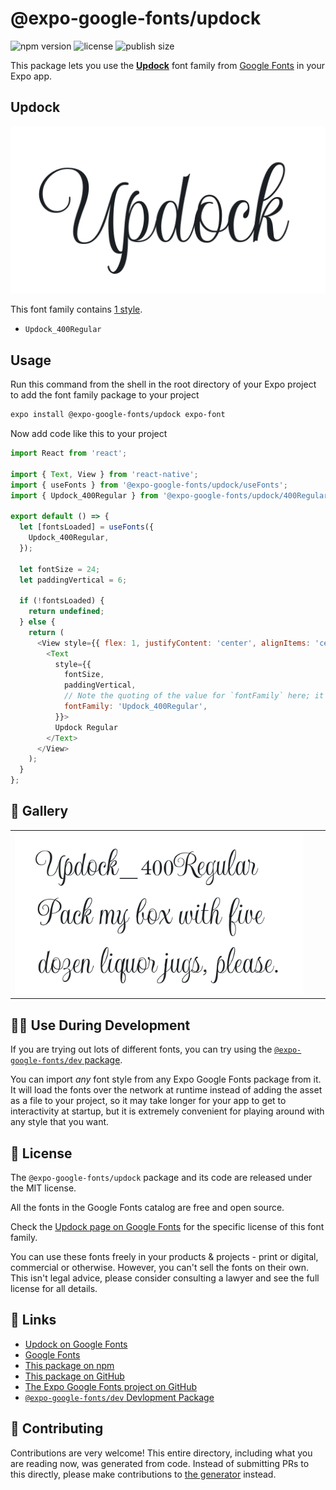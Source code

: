 # @expo-google-fonts/updock

![npm version](https://flat.badgen.net/npm/v/@expo-google-fonts/updock)
![license](https://flat.badgen.net/github/license/expo/google-fonts)
![publish size](https://flat.badgen.net/packagephobia/install/@expo-google-fonts/updock)

This package lets you use the [**Updock**](https://fonts.google.com/specimen/Updock) font family from [Google Fonts](https://fonts.google.com/) in your Expo app.

## Updock

![Updock](./font-family.png)

This font family contains [1 style](#-gallery).

- `Updock_400Regular`

## Usage

Run this command from the shell in the root directory of your Expo project to add the font family package to your project
```sh
expo install @expo-google-fonts/updock expo-font
```

Now add code like this to your project
```js
import React from 'react';

import { Text, View } from 'react-native';
import { useFonts } from '@expo-google-fonts/updock/useFonts';
import { Updock_400Regular } from '@expo-google-fonts/updock/400Regular';

export default () => {
  let [fontsLoaded] = useFonts({
    Updock_400Regular,
  });

  let fontSize = 24;
  let paddingVertical = 6;

  if (!fontsLoaded) {
    return undefined;
  } else {
    return (
      <View style={{ flex: 1, justifyContent: 'center', alignItems: 'center' }}>
        <Text
          style={{
            fontSize,
            paddingVertical,
            // Note the quoting of the value for `fontFamily` here; it expects a string!
            fontFamily: 'Updock_400Regular',
          }}>
          Updock Regular
        </Text>
      </View>
    );
  }
};

```

## 🔡 Gallery


||||
|-|-|-|
|![Updock_400Regular](.//400Regular/Updock_400Regular.ttf.png)||||


## 👩‍💻 Use During Development

If you are trying out lots of different fonts, you can try using the [`@expo-google-fonts/dev` package](https://github.com/freeboub/google-fonts/tree/master/font-packages/dev#readme).

You can import *any* font style from any Expo Google Fonts package from it. It will load the fonts
over the network at runtime instead of adding the asset as a file to your project, so it may take longer
for your app to get to interactivity at startup, but it is extremely convenient
for playing around with any style that you want.

## 📖 License

The `@expo-google-fonts/updock` package and its code are released under the MIT license.

All the fonts in the Google Fonts catalog are free and open source.

Check the [Updock page on Google Fonts](https://fonts.google.com/specimen/Updock) for the specific license of this font family.

You can use these fonts freely in your products & projects - print or digital, commercial or otherwise. However, you can't sell the fonts on their own. This isn't legal advice, please consider consulting a lawyer and see the full license for all details.

## 🔗 Links

- [Updock on Google Fonts](https://fonts.google.com/specimen/Updock)
- [Google Fonts](https://fonts.google.com/)
- [This package on npm](https://www.npmjs.com/package/@expo-google-fonts/updock)
- [This package on GitHub](https://github.com/freeboub/google-fonts/tree/master/font-packages/updock)
- [The Expo Google Fonts project on GitHub](https://github.com/freeboub/google-fonts)
- [`@expo-google-fonts/dev` Devlopment Package](https://github.com/freeboub/google-fonts/tree/master/font-packages/dev)

## 🤝 Contributing

Contributions are very welcome! This entire directory, including what you are reading now, was generated from code. Instead of submitting PRs to this directly, please make contributions to [the generator](https://github.com/freeboub/google-fonts/tree/master/packages/generator) instead.
